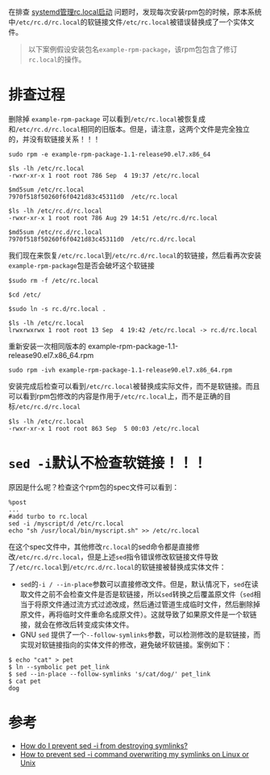 在排查 [systemd管理rc.local启动](../../../os/linux/redhat/system_administration/systemd/rc_local) 问题时，发现每次安装rpm包的时候，原本系统中`/etc/rc.d/rc.local`的软链接文件`/etc/rc.local`被错误替换成了一个实体文件。

> 以下案例假设安装包名`example-rpm-package`，该rpm包包含了修订`rc.local`的操作。

# 排查过程

删除掉 `example-rpm-package` 可以看到`/etc/rc.local`被恢复成和`/etc/rc.d/rc.local`相同的旧版本。但是，请注意，这两个文件是完全独立的，并没有软链接关系！！！

```
sudo rpm -e example-rpm-package-1.1-release90.el7.x86_64
```

```
$ls -lh /etc/rc.local
-rwxr-xr-x 1 root root 786 Sep  4 19:37 /etc/rc.local

$md5sum /etc/rc.local
7970f518f50260f6f0421d83c45311d0  /etc/rc.local

$ls -lh /etc/rc.d/rc.local
-rwxr-xr-x 1 root root 786 Aug 29 14:51 /etc/rc.d/rc.local

$md5sum /etc/rc.d/rc.local
7970f518f50260f6f0421d83c45311d0  /etc/rc.d/rc.local
```

我们现在来恢复`/etc/rc.local`到`/etc/rc.d/rc.local`的软链接，然后看再次安装`example-rpm-package`包是否会破坏这个软链接

```
$sudo rm -f /etc/rc.local

$cd /etc/

$sudo ln -s rc.d/rc.local .

$ls -lh /etc/rc.local
lrwxrwxrwx 1 root root 13 Sep  4 19:42 /etc/rc.local -> rc.d/rc.local
```

重新安装一次相同版本的 example-rpm-package-1.1-release90.el7.x86_64.rpm

```
sudo rpm -ivh example-rpm-package-1.1-release90.el7.x86_64.rpm
```

安装完成后检查可以看到`/etc/rc.local`被替换成实际文件，而不是软链接。而且可以看到rpm包修改的内容是作用于`/etc/rc.local`上，而不是正确的目标`/etc/rc.d/rc.local`

```
$ls -lh /etc/rc.local
-rwxr-xr-x 1 root root 863 Sep  5 00:03 /etc/rc.local
```

# `sed -i`默认不检查软链接！！！

原因是什么呢？检查这个rpm包的spec文件可以看到：

```
%post
...
#add turbo to rc.local
sed -i /myscript/d /etc/rc.local
echo "sh /usr/local/bin/myscript.sh" >> /etc/rc.local
```

在这个spec文件中，其他修改`rc.local`的sed命令都是直接修改`/etc/rc.d/rc.local`，但是上述`sed`指令错误修改软链接文件导致了`/etc/rc.local`到`/etc/rc.d/rc.local`的软链接被替换成实体文件：

* `sed`的`-i / --in-place`参数可以直接修改文件。但是，默认情况下，`sed`在读取文件之前不会检查文件是否是软链接，所以`sed`转换之后覆盖原文件（`sed`相当于将原文件通过流方式过滤改成，然后通过管道生成临时文件，然后删除掉原文件，再将临时文件重命名成原文件）。这就导致了如果原文件是一个软链接，就会在修改后转变成实体文件。
* GNU `sed` 提供了一个`--follow-symlinks`参数，可以检测修改的是软链接，而实现对软链接指向的实体文件的修改，避免破坏软链接。案例如下：

```
$ echo "cat" > pet
$ ln --symbolic pet pet_link
$ sed --in-place --follow-symlinks 's/cat/dog/' pet_link
$ cat pet
dog
```

# 参考

* [How do I prevent sed -i from destroying symlinks?](https://unix.stackexchange.com/questions/192012/how-do-i-prevent-sed-i-from-destroying-symlinks)
* [How to prevent sed -i command overwriting my symlinks on Linux or Unix](https://www.cyberciti.biz/faq/howto-prevent-sed-i-from-destroying-symlinks-on-linux-unix/)
